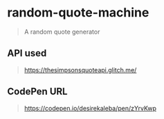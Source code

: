 # random-quote-machine

>A random quote generator

## API used
>https://thesimpsonsquoteapi.glitch.me/

## CodePen URL
>https://codepen.io/desirekaleba/pen/zYrvKwp